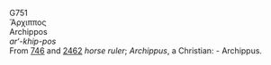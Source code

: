 <body>
  <p>G751<br>  Ἄρχιππος  <br> Archippos  <br><i>ar‘-khip-pos </i><br>From <a href="g0746.htm">746</a> and <a href="g2462.htm">2462</a>  <i>horse</i> <i>ruler</i>; <i>Archippus</i>, a Christian: - Archippus.<br></p>
 </body>